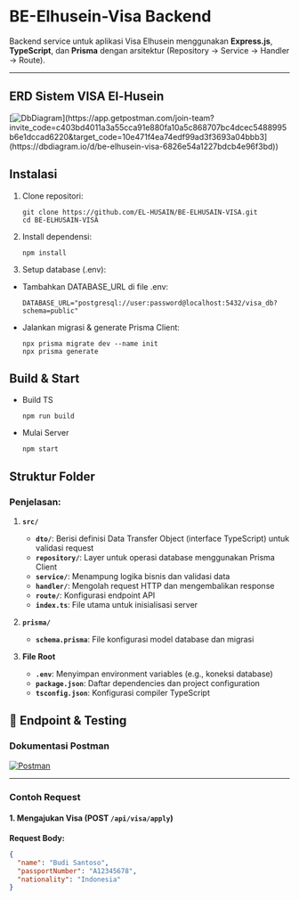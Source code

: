 # BE-Elhusein-Visa Backend

Backend service untuk aplikasi Visa Elhusein menggunakan **Express.js**, **TypeScript**, dan **Prisma** dengan arsitektur (Repository → Service → Handler → Route).

---

## ERD Sistem VISA El-Husein
[![DbDiagram]([https://img.shields.io/badge/Postman-Dokumentasi_API-orange?style=flat&logo=postman]([https://community.dbdiagram.io/uploads/default/original/1X/4431f78b1742115d112e87b93af510e8ce32d222.png))](https://app.getpostman.com/join-team?invite_code=c403bd4011a3a55cca91e880fa10a5c868707bc4dcec5488995b6e1dccad6220&target_code=10e471f4ea74edf99ad3f3693a04bbb3](https://dbdiagram.io/d/be-elhusein-visa-6826e54a1227bdcb4e96f3bd))

## Instalasi

1. Clone repositori:
   ```
   git clone https://github.com/EL-HUSAIN/BE-ELHUSAIN-VISA.git
   cd BE-ELHUSAIN-VISA
   ```

2. Install dependensi:
    ```
    npm install
    ```

3. Setup database (.env):
- Tambahkan DATABASE_URL di file .env:
    ```
    DATABASE_URL="postgresql://user:password@localhost:5432/visa_db?schema=public"
    ```

- Jalankan migrasi & generate Prisma Client:
    ```
    npx prisma migrate dev --name init
    npx prisma generate
    ```

## Build & Start
- Build TS
    ```
    npm run build
    ```

- Mulai Server
    ```
    npm start
    ```

## Struktur Folder

### Penjelasan:
1. **`src/`**  
   - **`dto/`**: Berisi definisi Data Transfer Object (interface TypeScript) untuk validasi request  
   - **`repository/`**: Layer untuk operasi database menggunakan Prisma Client  
   - **`service/`**: Menampung logika bisnis dan validasi data  
   - **`handler/`**: Mengolah request HTTP dan mengembalikan response  
   - **`route/`**: Konfigurasi endpoint API  
   - **`index.ts`**: File utama untuk inisialisasi server

2. **`prisma/`**  
   - **`schema.prisma`**: File konfigurasi model database dan migrasi

3. **File Root**  
   - **`.env`**: Menyimpan environment variables (e.g., koneksi database)  
   - **`package.json`**: Daftar dependencies dan project configuration  
   - **`tsconfig.json`**: Konfigurasi compiler TypeScript

## 🚀 Endpoint & Testing

### Dokumentasi Postman
[![Postman](https://img.shields.io/badge/Postman-Dokumentasi_API-orange?style=flat&logo=postman)](https://app.getpostman.com/join-team?invite_code=c403bd4011a3a55cca91e880fa10a5c868707bc4dcec5488995b6e1dccad6220&target_code=10e471f4ea74edf99ad3f3693a04bbb3)

---

### Contoh Request

#### 1. Mengajukan Visa (POST `/api/visa/apply`)
**Request Body:**
```json
{
  "name": "Budi Santoso",
  "passportNumber": "A12345678",
  "nationality": "Indonesia"
}
